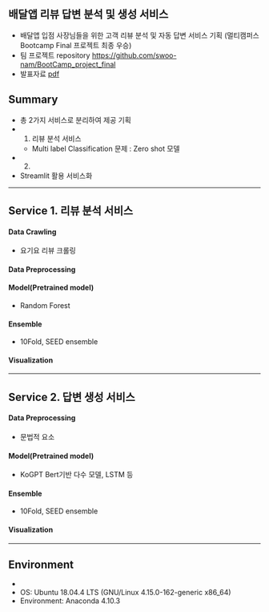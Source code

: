 ## 배달앱 리뷰 답변 분석 및 생성 서비스

- 배달앱 입점 사장님들을 위한 고객 리뷰 분석 및 자동 답변 서비스 기획 (멀티캠퍼스 Bootcamp Final 프로젝트 최종 우승)
- 팀 프로젝트 repository https://github.com/swoo-nam/BootCamp_project_final
- 발표자료 [pdf](https://github.com/piabona/AI-reply-generator-prj/blob/100b9250aeac9d73793436dea4433ee0d8002310/report/%E1%84%8E%E1%85%AC%E1%84%8C%E1%85%A9%E1%86%BC%20%E1%84%91%E1%85%B3%E1%84%85%E1%85%A9%E1%84%8C%E1%85%A6%E1%86%A8%E1%84%90%E1%85%B3%20%E1%84%91%E1%85%A9%E1%84%90%E1%85%B3%E1%84%91%E1%85%A9%E1%86%AF%E1%84%85%E1%85%B5%E1%84%8B%E1%85%A9_1%E1%84%8C%E1%85%A9.pdf) 

## Summary
- 총 2가지 서비스로 분리하여 제공 기획
- 1. 리뷰 분석 서비스 
  - Multi label Classification 문제 : Zero shot 모델
- 2. 
- Streamlit 활용 서비스화

------------------------------

## Service 1. 리뷰 분석 서비스

#### Data Crawling
- 요기요 리뷰 크롤링
#### Data Preprocessing 

#### Model(Pretrained model)
- Random Forest 
#### Ensemble 
- 10Fold, SEED ensemble

#### Visualization 

------------------------------

## Service 2. 답변 생성 서비스 

#### Data Preprocessing 
- 문법적 요소

#### Model(Pretrained model)
- KoGPT Bert기반 다수 모델, LSTM 등
  
#### Ensemble 
- 10Fold, SEED ensemble

#### Visualization 

------------------------------


## Environment
-
- OS: Ubuntu 18.04.4 LTS (GNU/Linux 4.15.0-162-generic x86_64)
- Environment: Anaconda 4.10.3
